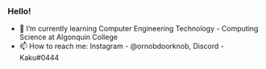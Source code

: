 ### Hello!
- 🌱 I’m currently learning Computer Engineering Technology - Computing Science at Algonquin College
- 📫 How to reach me: 
      Instagram - @ornobdoorknob,
      Discord - Kaku#0444
